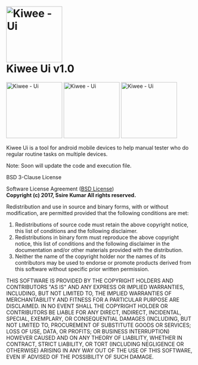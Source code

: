 <img src="https://cloud.githubusercontent.com/assets/10174519/23062375/89ed089a-f52b-11e6-8f14-6bc47813e608.png" alt="Kiwee - Ui" style="width:150px;height:150px;" width="85px" height="100px"></br> Kiwee Ui v1.0
====
<img src="https://cloud.githubusercontent.com/assets/10174519/23055566/8caa62a4-f50c-11e6-9601-91ce3ef0c898.png" alt="Kiwee - Ui" style="width:150px;height:150px;" width="280px" height="370px">
<img src="https://cloud.githubusercontent.com/assets/10174519/23056026/3026f710-f50f-11e6-9d9e-e1f23a6e7979.png" alt="Kiwee - Ui" style="width:150px;height:150px;" width="280px" height="370px">
<img src="https://cloud.githubusercontent.com/assets/10174519/23178277/d0334816-f88f-11e6-885a-a5e0931fce12.png" alt="Kiwee - Ui" style="width:150px;height:150px;" width="280px" height="370px">
</br>



Kiwee Ui is a tool for android mobile devices to help manual tester who do regular routine tasks on multiple devices.

Note: Soon will update the code and execution file.


BSD 3-Clause License

Software License Agreement (<a href="https://opensource.org/licenses/BSD-2-Clause">BSD License</a>)</br>
<b>Copyright (c) 2017, Ssire Kumar
All rights reserved.</b>

Redistribution and use in source and binary forms, with or without modification, are permitted provided that the following conditions are met:

1. Redistributions of source code must retain the above copyright notice, this list of conditions and the following disclaimer.
2. Redistributions in binary form must reproduce the above copyright notice, this list of conditions and the following disclaimer in the documentation and/or other materials provided with the distribution.
3. Neither the name of the copyright holder nor the names of its contributors may be used to endorse or promote products derived from this software without specific prior written permission.

THIS SOFTWARE IS PROVIDED BY THE COPYRIGHT HOLDERS AND CONTRIBUTORS "AS IS" AND ANY EXPRESS OR IMPLIED WARRANTIES, INCLUDING, BUT NOT LIMITED TO, THE IMPLIED WARRANTIES OF MERCHANTABILITY AND FITNESS FOR A PARTICULAR PURPOSE ARE DISCLAIMED. IN NO EVENT SHALL THE COPYRIGHT HOLDER OR CONTRIBUTORS BE LIABLE FOR ANY DIRECT, INDIRECT, INCIDENTAL, SPECIAL, EXEMPLARY, OR CONSEQUENTIAL DAMAGES (INCLUDING, BUT NOT LIMITED TO, PROCUREMENT OF SUBSTITUTE GOODS OR SERVICES; LOSS OF USE, DATA, OR PROFITS; OR BUSINESS INTERRUPTION) HOWEVER CAUSED AND ON ANY THEORY OF LIABILITY, WHETHER IN CONTRACT, STRICT LIABILITY, OR TORT (INCLUDING NEGLIGENCE OR OTHERWISE) ARISING IN ANY WAY OUT OF THE USE OF THIS SOFTWARE, EVEN IF ADVISED OF THE POSSIBILITY OF SUCH DAMAGE.
